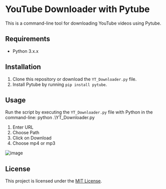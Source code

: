 # YouTube Downloader with Pytube

This is a command-line tool for downloading YouTube videos using Pytube.

## Requirements

- Python 3.x.x

## Installation

1. Clone this repository or download the `YT_Downloader.py` file.
2. Install Pytube by running `pip install pytube`.

## Usage

Run the script by executing the `YT_Downloader.py` file with Python in the command-line:
python .\YT_Downloader.py

1. Enter URL
2. Choose Path
3. Click on Download
4. Choose mp4 or mp3

![image](https://user-images.githubusercontent.com/76885700/236682792-d23b4dd7-3625-427b-8631-4dd36f161c22.png)

## License

This project is licensed under the [MIT License](LICENSE.md).